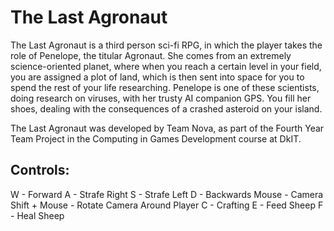 # The Last Agronaut

The Last Agronaut is a third person sci-fi RPG, in which the player takes the role of Penelope, the titular Agronaut. She comes from an extremely science-oriented planet, where when you reach a certain level in your field, you are assigned a plot of land, which is then sent into space for you to spend the rest of your life researching. Penelope is one of these scientists, doing research on viruses, with her trusty AI companion GPS. You fill her shoes, dealing with the consequences of a crashed asteroid on your island. 


The Last Agronaut was developed by Team Nova, as part of the Fourth Year Team Project in the Computing in Games Development course at DkIT. 

## Controls:
W - Forward
A - Strafe Right
S - Strafe Left
D - Backwards
Mouse - Camera
Shift + Mouse - Rotate Camera Around Player
C - Crafting 
E - Feed Sheep
F - Heal Sheep
